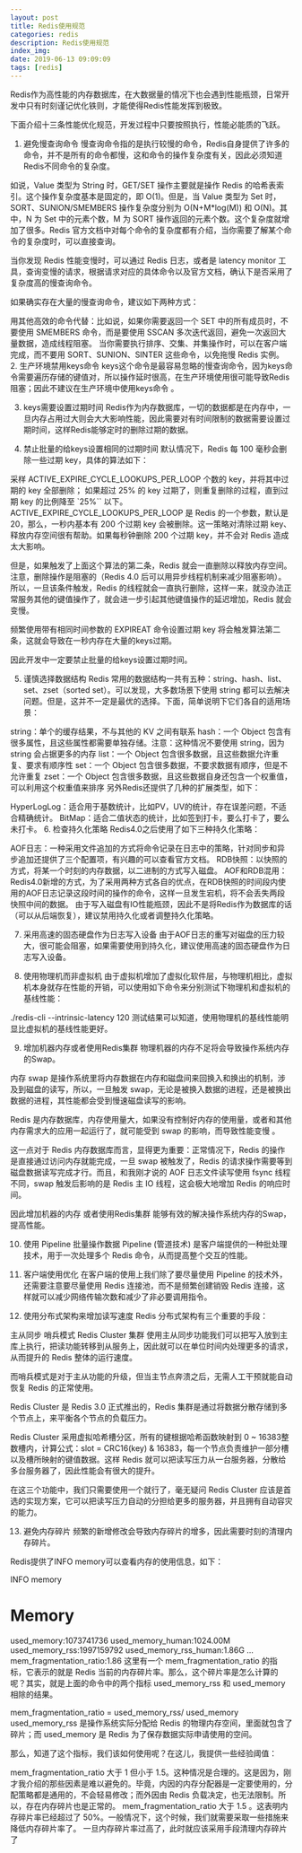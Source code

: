 ```yaml
---
layout: post
title: Redis使用规范
categories: redis
description: Redis使用规范
index_img: 
date: 2019-06-13 09:09:09
tags: [redis]
---
```

Redis作为高性能的内存数据库，在大数据量的情况下也会遇到性能瓶颈，日常开发中只有时刻谨记优化铁则，才能使得Redis性能发挥到极致。

下面介绍十三条性能优化规范，开发过程中只要按照执行，性能必能质的飞跃。

1. 避免慢查询命令
慢查询命令指的是执行较慢的命令，Redis自身提供了许多的命令，并不是所有的命令都慢，这和命令的操作复杂度有关，因此必须知道Redis不同命令的复杂度。

如说，Value 类型为 String 时，GET/SET 操作主要就是操作 Redis 的哈希表索引。这个操作复杂度基本是固定的，即 O(1)。但是，当 Value 类型为 Set 时，SORT、SUNION/SMEMBERS 操作复杂度分别为 O(N+M*log(M)) 和 O(N)。其中，N 为 Set 中的元素个数，M 为 SORT 操作返回的元素个数。这个复杂度就增加了很多。Redis 官方文档中对每个命令的复杂度都有介绍，当你需要了解某个命令的复杂度时，可以直接查询。

当你发现 Redis 性能变慢时，可以通过 Redis 日志，或者是 latency monitor 工具，查询变慢的请求，根据请求对应的具体命令以及官方文档，确认下是否采用了复杂度高的慢查询命令。

如果确实存在大量的慢查询命令，建议如下两种方式：

用其他高效的命令代替：比如说，如果你需要返回一个 SET 中的所有成员时，不要使用 SMEMBERS 命令，而是要使用 SSCAN 多次迭代返回，避免一次返回大量数据，造成线程阻塞。
当你需要执行排序、交集、并集操作时，可以在客户端完成，而不要用 SORT、SUNION、SINTER 这些命令，以免拖慢 Redis 实例。
2. 生产环境禁用keys命令
keys这个命令是最容易忽略的慢查询命令，因为keys命令需要遍历存储的键值对，所以操作延时很高，在生产环境使用很可能导致Redis阻塞；因此不建议在生产环境中使用keys命令 。

3. keys需要设置过期时间
Redis作为内存数据库，一切的数据都是在内存中，一旦内存占用过大则会大大影响性能，因此需要对有时间限制的数据需要设置过期时间，这样Redis能够定时的删除过期的数据。

4. 禁止批量的给keys设置相同的过期时间
默认情况下，Redis 每 100 毫秒会删除一些过期 key，具体的算法如下：

采样 ACTIVE_EXPIRE_CYCLE_LOOKUPS_PER_LOOP 个数的 key，并将其中过期的 key 全部删除；
如果超过 25% 的 key 过期了，则重复删除的过程，直到过期 key 的比例降至 `25%`` 以下。
ACTIVE_EXPIRE_CYCLE_LOOKUPS_PER_LOOP 是 Redis 的一个参数，默认是 20，那么，一秒内基本有 200 个过期 key 会被删除。这一策略对清除过期 key、释放内存空间很有帮助。如果每秒钟删除 200 个过期 key，并不会对 Redis 造成太大影响。

但是，如果触发了上面这个算法的第二条，Redis 就会一直删除以释放内存空间。注意，删除操作是阻塞的（Redis 4.0 后可以用异步线程机制来减少阻塞影响）。所以，一旦该条件触发，Redis 的线程就会一直执行删除，这样一来，就没办法正常服务其他的键值操作了，就会进一步引起其他键值操作的延迟增加，Redis 就会变慢。

频繁使用带有相同时间参数的 EXPIREAT 命令设置过期 key 将会触发算法第二条，这就会导致在一秒内存在大量的keys过期。

因此开发中一定要禁止批量的给keys设置过期时间。

5. 谨慎选择数据结构
Redis 常用的数据结构一共有五种：string、hash、list、set、zset（sorted set）。可以发现，大多数场景下使用 string 都可以去解决问题。但是，这并不一定是最优的选择。下面，简单说明下它们各自的适用场景：

string：单个的缓存结果，不与其他的 KV 之间有联系
hash：一个 Object 包含有很多属性，且这些属性都需要单独存储。注意：这种情况不要使用 string，因为 string 会占据更多的内存
list：一个 Object 包含很多数据，且这些数据允许重复、要求有顺序性
set：一个 Object 包含很多数据，不要求数据有顺序，但是不允许重复
zset：一个 Object 包含很多数据，且这些数据自身还包含一个权重值，可以利用这个权重值来排序
另外Redis还提供了几种的扩展类型，如下：

HyperLogLog：适合用于基数统计，比如PV，UV的统计，存在误差问题，不适合精确统计。
BitMap：适合二值状态的统计，比如签到打卡，要么打卡了，要么未打卡。
6. 检查持久化策略
Redis4.0之后使用了如下三种持久化策略：

AOF日志：一种采用文件追加的方式将命令记录在日志中的策略，针对同步和异步追加还提供了三个配置项，有兴趣的可以查看官方文档。
RDB快照：以快照的方式，将某一个时刻的内存数据，以二进制的方式写入磁盘。
AOF和RDB混用：Redis4.0新增的方式，为了采用两种方式各自的优点，在RDB快照的时间段内使用的AOF日志记录这段时间的操作的命令，这样一旦发生宕机，将不会丢失两段快照中间的数据。
由于写入磁盘有IO性能瓶颈，因此不是将Redis作为数据库的话（可以从后端恢复），建议禁用持久化或者调整持久化策略。

7. 采用高速的固态硬盘作为日志写入设备
由于AOF日志的重写对磁盘的压力较大，很可能会阻塞，如果需要使用到持久化，建议使用高速的固态硬盘作为日志写入设备。

8. 使用物理机而非虚拟机
由于虚拟机增加了虚拟化软件层，与物理机相比，虚拟机本身就存在性能的开销，可以使用如下命令来分别测试下物理机和虚拟机的基线性能：

./redis-cli --intrinsic-latency 120
测试结果可以知道，使用物理机的基线性能明显比虚拟机的基线性能更好。

9. 增加机器内存或者使用Redis集群
物理机器的内存不足将会导致操作系统内存的Swap。

内存 swap 是操作系统里将内存数据在内存和磁盘间来回换入和换出的机制，涉及到磁盘的读写，所以，一旦触发 swap，无论是被换入数据的进程，还是被换出数据的进程，其性能都会受到慢速磁盘读写的影响。

Redis 是内存数据库，内存使用量大，如果没有控制好内存的使用量，或者和其他内存需求大的应用一起运行了，就可能受到 swap 的影响，而导致性能变慢 。

这一点对于 Redis 内存数据库而言，显得更为重要：正常情况下，Redis 的操作是直接通过访问内存就能完成，一旦 swap 被触发了，Redis 的请求操作需要等到磁盘数据读写完成才行。而且，和我刚才说的 AOF 日志文件读写使用 fsync 线程不同，swap 触发后影响的是 Redis 主 IO 线程，这会极大地增加 Redis 的响应时间。

因此增加机器的内存 或者使用Redis集群 能够有效的解决操作系统内存的Swap，提高性能。

10. 使用 Pipeline 批量操作数据
Pipeline (管道技术) 是客户端提供的一种批处理技术，用于一次处理多个 Redis 命令，从而提高整个交互的性能。

11. 客户端使用优化
在客户端的使用上我们除了要尽量使用 Pipeline 的技术外，还需要注意要尽量使用 Redis 连接池，而不是频繁创建销毁 Redis 连接，这样就可以减少网络传输次数和减少了非必要调用指令。

12. 使用分布式架构来增加读写速度
Redis 分布式架构有三个重要的手段：

主从同步
哨兵模式
Redis Cluster 集群
使用主从同步功能我们可以把写入放到主库上执行，把读功能转移到从服务上，因此就可以在单位时间内处理更多的请求，从而提升的 Redis 整体的运行速度。

而哨兵模式是对于主从功能的升级，但当主节点奔溃之后，无需人工干预就能自动恢复 Redis 的正常使用。

Redis Cluster 是 Redis 3.0 正式推出的，Redis 集群是通过将数据分散存储到多个节点上，来平衡各个节点的负载压力。

Redis Cluster 采用虚拟哈希槽分区，所有的键根据哈希函数映射到 0 ~ 16383整数槽内，计算公式：slot = CRC16(key) & 16383，每一个节点负责维护一部分槽以及槽所映射的键值数据。这样 Redis 就可以把读写压力从一台服务器，分散给多台服务器了，因此性能会有很大的提升。

在这三个功能中，我们只需要使用一个就行了，毫无疑问 Redis Cluster 应该是首选的实现方案，它可以把读写压力自动的分担给更多的服务器，并且拥有自动容灾的能力。

13. 避免内存碎片
频繁的新增修改会导致内存碎片的增多，因此需要时刻的清理内存碎片。

Redis提供了INFO memory可以查看内存的使用信息，如下：

INFO memory
# Memory
used_memory:1073741736
used_memory_human:1024.00M
used_memory_rss:1997159792
used_memory_rss_human:1.86G
…
mem_fragmentation_ratio:1.86
这里有一个 mem_fragmentation_ratio 的指标，它表示的就是 Redis 当前的内存碎片率。那么，这个碎片率是怎么计算的呢？其实，就是上面的命令中的两个指标 used_memory_rss 和 used_memory 相除的结果。

mem_fragmentation_ratio = used_memory_rss/ used_memory
used_memory_rss 是操作系统实际分配给 Redis 的物理内存空间，里面就包含了碎片；而 used_memory 是 Redis 为了保存数据实际申请使用的空间。

那么，知道了这个指标，我们该如何使用呢？在这儿，我提供一些经验阈值：

mem_fragmentation_ratio 大于 1 但小于 1.5。这种情况是合理的。这是因为，刚才我介绍的那些因素是难以避免的。毕竟，内因的内存分配器是一定要使用的，分配策略都是通用的，不会轻易修改；而外因由 Redis 负载决定，也无法限制。所以，存在内存碎片也是正常的。
mem_fragmentation_ratio 大于 1.5 。这表明内存碎片率已经超过了 50%。一般情况下，这个时候，我们就需要采取一些措施来降低内存碎片率了。
一旦内存碎片率过高了，此时就应该采用手段清理内存碎片了
